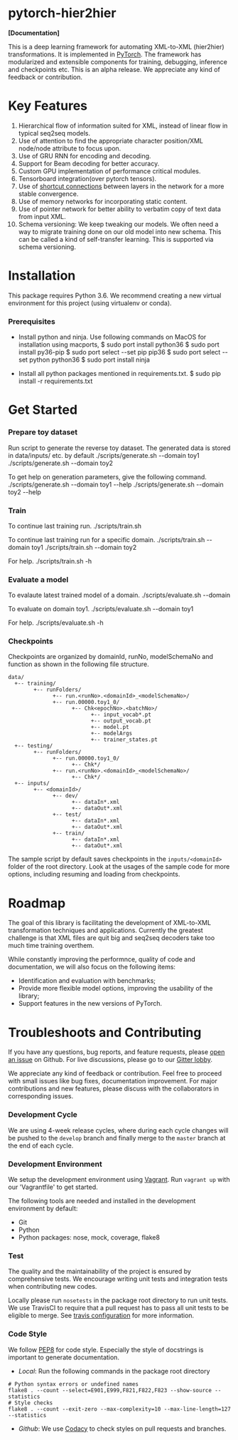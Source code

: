 # pytorch-hier2hier


**[Documentation]**

This is a deep learning framework for automating XML-to-XML (hier2hier) transformations. It is implemented in
[PyTorch](http://pytorch.org).  The framework has modularized and extensible components for training, debugging,
inference and checkpoints etc.  This is an alpha release. We appreciate any kind of feedback or contribution.

# Key Features 

1) Hierarchical flow of information suited for XML, instead of linear flow in typical seq2seq models.
2) Use of attention to find the appropriate character position/XML node/node attribute to focus upon.
3) Use of GRU RNN for encoding and decoding.
4) Support for Beam decoding for better accuracy.
5) Custom GPU implementation of performance critical modules.
6) Tensorboard integration(over pytorch tensors).
7) Use of [shortcut connections](https://datascience.stackexchange.com/questions/22118/why-do-we-need-for-shortcut-connections-to-build-residual-networks) between layers in the network for a more stable convergence.
8) Use of memory networks for incorporating static content.
9) Use of pointer network for better ability to verbatim copy of text data from input XML. 
10) Schema versioning: We keep tweaking our models. We often need a way to migrate training done on our old model into new schema.
   This can be called a kind of self-transfer learning. This is supported via schema versioning.

# Installation

This package requires Python 3.6. We recommend creating a new virtual environment for this project (using virtualenv or conda).  

### Prerequisites

* Install python and ninja. Use following commands on MacOS for installation using macports,
  $ sudo port install python36
  $ sudo port install py36-pip
  $ sudo port select --set pip pip36
  $ sudo port select --set python python36
  $ sudo port install ninja 

* Install all python packages mentioned in requirements.txt. 
  $ sudo pip install -r requirements.txt

# Get Started
### Prepare toy dataset
Run script to generate the reverse toy dataset.
The generated data is stored in data/inputs/<domainId> etc. by default
    ./scripts/generate.sh --domain toy1
    ./scripts/generate.sh --domain toy2

To get help on generation parameters, give the following command.
    ./scripts/generate.sh --domain toy1 --help
    ./scripts/generate.sh --domain toy2 --help

### Train
To continue last training run. 
    ./scripts/train.sh

To continue last training run for a specific domain. 
    ./scripts/train.sh --domain toy1
    ./scripts/train.sh --domain toy2

For help.
    ./scripts/train.sh -h

### Evaluate a model 
To evalaute latest trained model of a domain. 
    ./scripts/evaluate.sh --domain <domainId>

To evaluate on domain toy1.
    ./scripts/evaluate.sh --domain toy1

For help.
    ./scripts/evaluate.sh -h

### Checkpoints
Checkpoints are organized by domainId, runNo, modelSchemaNo and function as shown in the following file structure.

    data/
      +-- training/
            +-- runFolders/
                  +-- run.<runNo>.<domainId>_<modelSchemaNo>/
                  +-- run.00000.toy1_0/
                        +-- Chk<epochNo>.<batchNo>/
                              +-- input_vocab*.pt
                              +-- output_vocab.pt
                              +-- model.pt
                              +-- modelArgs
                              +-- trainer_states.pt
      +-- testing/
            +-- runFolders/
                  +-- run.00000.toy1_0/
                        +-- Chk*/
                  +-- run.<runNo>.<domainId>_<modelSchemaNo>/
                        +-- Chk*/
      +-- inputs/
            +-- <domainId>/
                  +-- dev/
                        +-- dataIn*.xml
                        +-- dataOut*.xml
                  +-- test/
                        +-- dataIn*.xml
                        +-- dataOut*.xml
                  +-- train/
                        +-- dataIn*.xml
                        +-- dataOut*.xml

The sample script by default saves checkpoints in the `inputs/<domainId>` folder of the root directory. Look
at the usages of the sample code for more options, including resuming and loading from checkpoints.

# Roadmap
The goal of this library is facilitating the development of XML-to-XML transformation techniques and applications.
Currently the greatest challenge is that XML files are quit big and seq2seq decoders take too much time training
overthem.

While constantly improving the performnce, quality of code and documentation, we will also focus on the following items:

* Identification and evaluation with benchmarks;
* Provide more flexible model options, improving the usability of the library;
* Support features in the new versions of PyTorch.

# Troubleshoots and Contributing
If you have any questions, bug reports, and feature requests, please [open an issue](https://github.com/IBM/pytorch-seq2seq/issues/new) on Github.  For live discussions, please go to our [Gitter lobby](https://gitter.im/pytorch-seq2seq/Lobby).

We appreciate any kind of feedback or contribution.  Feel free to proceed with small issues like bug fixes, documentation improvement.  For major contributions and new features, please discuss with the collaborators in corresponding issues.  

### Development Cycle
We are using 4-week release cycles, where during each cycle changes will be pushed to the `develop` branch and finally merge to the `master` branch at the end of each cycle.

### Development Environment
We setup the development environment using [Vagrant](https://www.vagrantup.com/).  Run `vagrant up` with our 'Vagrantfile' to get started.

The following tools are needed and installed in the development environment by default:
* Git
* Python
* Python packages: nose, mock, coverage, flake8

### Test
The quality and the maintainability of the project is ensured by comprehensive tests.  We encourage writing unit tests and integration tests when contributing new codes.

Locally please run `nosetests` in the package root directory to run unit tests.  We use TravisCI to require that a pull request has to pass all unit tests to be eligible to merge.  See [travis configuration](https://github.com/IBM/pytorch-seq2seq/blob/master/.travis.yml) for more information.

### Code Style
We follow [PEP8](https://www.python.org/dev/peps/pep-0008/) for code style.  Especially the style of docstrings is important to generate documentation.

* *Local*: Run the following commands in the package root directory
```
# Python syntax errors or undefined names
flake8 . --count --select=E901,E999,F821,F822,F823 --show-source --statistics
# Style checks
flake8 . --count --exit-zero --max-complexity=10 --max-line-length=127 --statistics
```
* *Github*: We use [Codacy](https://www.codacy.com) to check styles on pull requests and branches.
